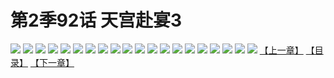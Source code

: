 # 第2季92话 天宫赴宴3
![](https://s2.baozimh.com/scomic/sanyanxiaotianlu-samanhua/0/545-9z37/1.jpg)
![](https://s2.baozimh.com/scomic/sanyanxiaotianlu-samanhua/0/545-9z37/2.jpg)
![](https://s2.baozimh.com/scomic/sanyanxiaotianlu-samanhua/0/545-9z37/3.jpg)
![](https://s2.baozimh.com/scomic/sanyanxiaotianlu-samanhua/0/545-9z37/4.jpg)
![](https://s2.baozimh.com/scomic/sanyanxiaotianlu-samanhua/0/545-9z37/5.jpg)
![](https://s2.baozimh.com/scomic/sanyanxiaotianlu-samanhua/0/545-9z37/6.jpg)
![](https://s2.baozimh.com/scomic/sanyanxiaotianlu-samanhua/0/545-9z37/7.jpg)
![](https://s2.baozimh.com/scomic/sanyanxiaotianlu-samanhua/0/545-9z37/8.jpg)
![](https://s2.baozimh.com/scomic/sanyanxiaotianlu-samanhua/0/545-9z37/9.jpg)
![](https://s2.baozimh.com/scomic/sanyanxiaotianlu-samanhua/0/545-9z37/10.jpg)
![](https://s2.baozimh.com/scomic/sanyanxiaotianlu-samanhua/0/545-9z37/11.jpg)
![](https://s2.baozimh.com/scomic/sanyanxiaotianlu-samanhua/0/545-9z37/12.jpg)
![](https://s2.baozimh.com/scomic/sanyanxiaotianlu-samanhua/0/545-9z37/13.jpg)
![](https://s2.baozimh.com/scomic/sanyanxiaotianlu-samanhua/0/545-9z37/14.jpg)
![](https://s2.baozimh.com/scomic/sanyanxiaotianlu-samanhua/0/545-9z37/15.jpg)
![](https://s2.baozimh.com/scomic/sanyanxiaotianlu-samanhua/0/545-9z37/16.jpg)
![](https://s2.baozimh.com/scomic/sanyanxiaotianlu-samanhua/0/545-9z37/17.jpg)
![](https://s2.baozimh.com/scomic/sanyanxiaotianlu-samanhua/0/545-9z37/18.jpg)
![](https://s2.baozimh.com/scomic/sanyanxiaotianlu-samanhua/0/545-9z37/19.jpg)
![](https://s2.baozimh.com/scomic/sanyanxiaotianlu-samanhua/0/545-9z37/20.jpg)
[【上一章】](./545.md)
[【目录】](./README.md)
[【下一章】](./547.md)
